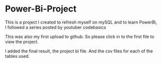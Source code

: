 # Power-Bi-Project
This is a project I created to refresh myself on mySQL and to learn PowerBi, I followed a series posted by youtuber codebasics

This was also my first upload to github. So please click in to the first file to view the project.

I added the final result, the project bi file. And the csv files for each of the tables used.
